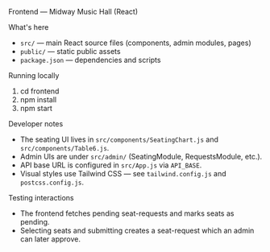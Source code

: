 Frontend — Midway Music Hall (React)

What's here
- `src/` — main React source files (components, admin modules, pages)
- `public/` — static public assets
- `package.json` — dependencies and scripts

Running locally
1. cd frontend
2. npm install
3. npm start

Developer notes
- The seating UI lives in `src/components/SeatingChart.js` and `src/components/Table6.js`.
- Admin UIs are under `src/admin/` (SeatingModule, RequestsModule, etc.).
- API base URL is configured in `src/App.js` via `API_BASE`.
- Visual styles use Tailwind CSS — see `tailwind.config.js` and `postcss.config.js`.

Testing interactions
- The frontend fetches pending seat-requests and marks seats as pending.
- Selecting seats and submitting creates a seat-request which an admin can later approve.

